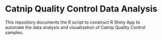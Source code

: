 # Catnip Quality Control Data Analysis
This repository documents the R script to construct R Shiny App to automate the data analysis and visualization of Catnip Quality Control samples. 
